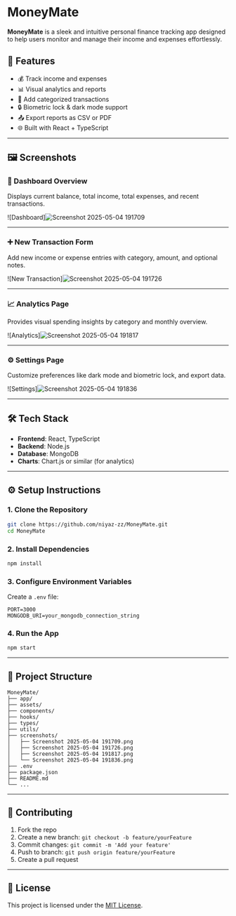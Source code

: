 
# MoneyMate

**MoneyMate** is a sleek and intuitive personal finance tracking app designed to help users monitor and manage their income and expenses effortlessly.

## 🚀 Features

- 💰 Track income and expenses
- 📊 Visual analytics and reports
- 🧾 Add categorized transactions
- 🔒 Biometric lock & dark mode support
- 📤 Export reports as CSV or PDF
- 🌐 Built with React + TypeScript

---

## 🖼️ Screenshots

### 💼 Dashboard Overview
Displays current balance, total income, total expenses, and recent transactions.

![Dashboard]![Screenshot 2025-05-04 191709](https://github.com/user-attachments/assets/c2494f22-6347-4c11-8c73-e9c5eeb14042)


---

### ➕ New Transaction Form
Add new income or expense entries with category, amount, and optional notes.

![New Transaction]![Screenshot 2025-05-04 191726](https://github.com/user-attachments/assets/d08fda0e-39c8-4f47-a858-20000cea89de)


---

### 📈 Analytics Page
Provides visual spending insights by category and monthly overview.

![Analytics]![Screenshot 2025-05-04 191817](https://github.com/user-attachments/assets/a703b165-1cf1-410b-aff1-c569214e0f1b)


---

### ⚙️ Settings Page
Customize preferences like dark mode and biometric lock, and export data.

![Settings]![Screenshot 2025-05-04 191836](https://github.com/user-attachments/assets/9425f90a-a6f6-4d41-aad3-2fa2413fdd49)


---

## 🛠️ Tech Stack

- **Frontend**: React, TypeScript
- **Backend**: Node.js
- **Database**: MongoDB
- **Charts**: Chart.js or similar (for analytics)

---

## ⚙️ Setup Instructions

### 1. Clone the Repository
```bash
git clone https://github.com/niyaz-zz/MoneyMate.git
cd MoneyMate
````

### 2. Install Dependencies

```bash
npm install
```

### 3. Configure Environment Variables

Create a `.env` file:

```env
PORT=3000
MONGODB_URI=your_mongodb_connection_string
```

### 4. Run the App

```bash
npm start
```

---

## 📂 Project Structure

```plaintext
MoneyMate/
├── app/
├── assets/
├── components/
├── hooks/
├── types/
├── utils/
├── screenshots/
│   ├── Screenshot 2025-05-04 191709.png
│   ├── Screenshot 2025-05-04 191726.png
│   ├── Screenshot 2025-05-04 191817.png
│   └── Screenshot 2025-05-04 191836.png
├── .env
├── package.json
├── README.md
└── ...
```

---

## 🤝 Contributing

1. Fork the repo
2. Create a new branch: `git checkout -b feature/yourFeature`
3. Commit changes: `git commit -m 'Add your feature'`
4. Push to branch: `git push origin feature/yourFeature`
5. Create a pull request

---

## 📄 License

This project is licensed under the [MIT License](LICENSE).

